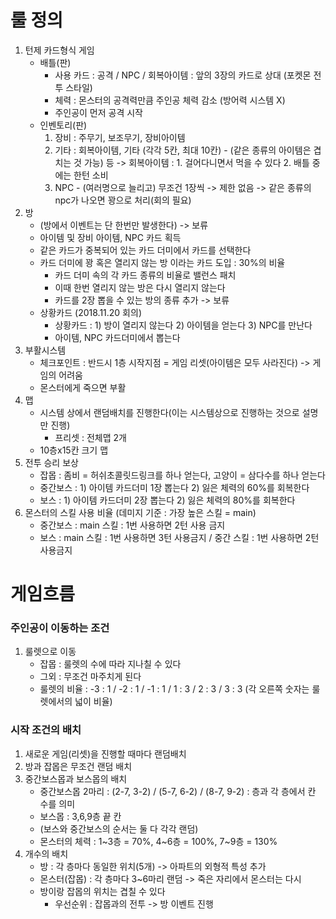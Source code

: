 # 룰 정의
1. 턴제 카드형식 게임
	+ 배틀(판)
		+ 사용 카드 : 공격 / NPC / 회복아이템
	    	: 앞의 3장의 카드로 상대 (포켓몬 전투 스타일)
		+ 체력 : 몬스터의 공격력만큼 주인공 체력 감소 (방어력 시스템 X)
		+ 주인공이 먼저 공격 시작
	+ 인벤토리(판)
		1. 장비 : 주무기, 보조무기, 장비아이템
		2. 기타 : 회복아이템, 기타 (각각 5칸, 최대 10칸) - (같은 종류의 아이템은 겹치는 것 가능) 등
			-> 회복아이템 : 1. 걸어다니면서 먹을 수 있다 2. 배틀 중에는 한턴 소비
		3. NPC - (여러명으로 늘리고) 무조건 1장씩 -> 제한 없음
		-> 같은 종류의 npc가 나오면 꽝으로 처리(회의 필요)
2. 방
	+ (방에서 이벤트는 단 한번만 발생한다) -> 보류
	+ 아이템 및 장비 아이템, NPC 카드 획득
	+ 같은 카드가 중복되어 있는 카드 더미에서 카드를 선택한다
	+ 카드 더미에 꽝 혹은 열리지 않는 방 이라는 카드 도입 : 30%의 비율
		+ 카드 더미 속의 각 카드 종류의 비율로 밸런스 패치
		+ 이때 한번 열리지 않는 방은 다시 열리지 않는다 
		+ 카드를 2장 뽑을 수 있는 방의 종류 추가 -> 보류
	+ 상황카드 (2018.11.20 회의)
		+ 상황카드 : 1) 방이 열리지 않는다 2) 아이템을 얻는다 3) NPC를 만난다
		+ 아이템, NPC 카드더미에서 뽑는다
3. 부활시스템
	+ 체크포인트 : 반드시 1층 시작지점 = 게임 리셋(아이템은 모두 사라진다) -> 게임의 어려움
	+ 몬스터에게 죽으면 부활
4. 맵
	+ 시스템 상에서 랜덤배치를 진행한다(이는 시스템상으로 진행하는 것으로 설명만 진행)
		+ 프리셋 : 전체맵 2개
	+ 10층x15칸 크기 맵
5. 전투 승리 보상
	+ 잡몹 : 좀비 = 허쉬초콜릿드링크를 하나 얻는다, 고양이 = 삼다수를 하나 얻는다
	+ 중간보스 : 1) 아이템 카드더미 1장 뽑는다 2) 잃은 체력의 60%를 회복한다
	+ 보스 : 1) 아이템 카드더미 2장 뽑는다 2) 잃은 체력의 80%를 회복한다
6. 몬스터의 스킬 사용 비율 (데미지 기준 : 가장 높은 스킬 = main)
	+ 중간보스 : main 스킬 : 1번 사용하면 2턴 사용 금지
	+ 보스 : main 스킬 : 1번 사용하면 3턴 사용금지 / 중간 스킬 : 1번 사용하면 2턴 사용금지

# 게임흐름

### 주인공이 이동하는 조건
1. 룰렛으로 이동
	* 잡몹 : 룰렛의 수에 따라 지나칠 수 있다
	* 그외 : 무조건 마주치게 된다
	* 룰렛의 비율 : -3 : 1 / -2 : 1 / -1 : 1 / 1 : 3 / 2 : 3 / 3 : 3 (각 오른쪽 숫자는 룰렛에서의 넓이 비율)


### 시작 조건의 배치
1. 새로운 게임(리셋)을 진행할 때마다 랜덤배치
2. 방과 잡몹은 무조건 랜덤 배치
3. 중간보스몹과 보스몹의 배치
	* 중간보스몹 2마리 : (2-7, 3-2) / (5-7, 6-2) / (8-7, 9-2) : 층과 각 층에서 칸 수를 의미
	* 보스몹 : 3,6,9층 끝 칸
	* (보스와 중간보스의 순서는 둘 다 각각 랜덤)
	* 몬스터의 체력 : 1~3층 = 70%, 4~6층 = 100%, 7~9층 = 130%
3. 개수의 배치
	* 방 : 각 층마다 동일한 위치(5개) -> 아파트의 외형적 특성 추가
	* 몬스터(잡몹) : 각 층마다 3~6마리 랜덤 -> 죽은 자리에서 몬스터는 다시 
	* 방이랑 잡몹의 위치는 겹칠 수 있다
		* 우선순위 : 잡몹과의 전투 -> 방 이벤트 진행
